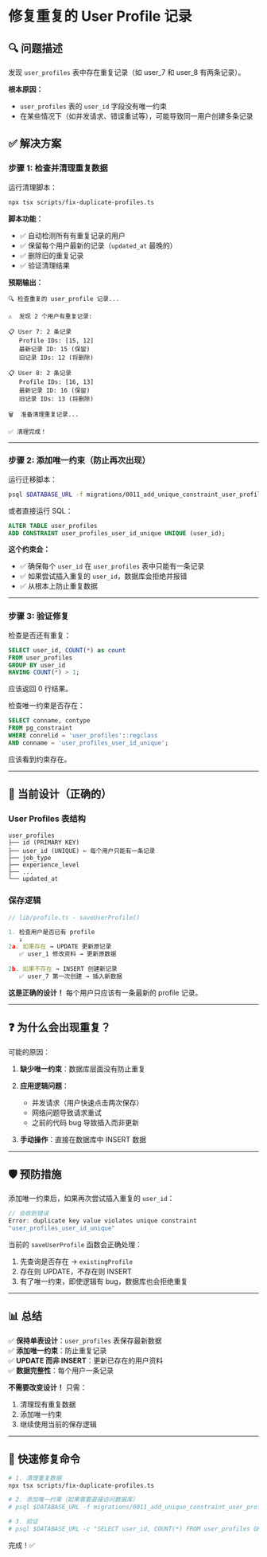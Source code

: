 # 修复重复的 User Profile 记录

## 🔍 问题描述

发现 `user_profiles` 表中存在重复记录（如 user_7 和 user_8 有两条记录）。

**根本原因：**
- `user_profiles` 表的 `user_id` 字段没有唯一约束
- 在某些情况下（如并发请求、错误重试等），可能导致同一用户创建多条记录

## ✅ 解决方案

### 步骤 1: 检查并清理重复数据

运行清理脚本：

```bash
npx tsx scripts/fix-duplicate-profiles.ts
```

**脚本功能：**
- ✅ 自动检测所有有重复记录的用户
- ✅ 保留每个用户最新的记录（`updated_at` 最晚的）
- ✅ 删除旧的重复记录
- ✅ 验证清理结果

**预期输出：**
```
🔍 检查重复的 user_profile 记录...

⚠️  发现 2 个用户有重复记录:

📋 User 7: 2 条记录
   Profile IDs: [15, 12]
   最新记录 ID: 15 (保留)
   旧记录 IDs: 12 (将删除)

📋 User 8: 2 条记录
   Profile IDs: [16, 13]
   最新记录 ID: 16 (保留)
   旧记录 IDs: 13 (将删除)

🗑️  准备清理重复记录...

✅ 清理完成！
```

---

### 步骤 2: 添加唯一约束（防止再次出现）

运行迁移脚本：

```bash
psql $DATABASE_URL -f migrations/0011_add_unique_constraint_user_profiles.sql
```

或者直接运行 SQL：

```sql
ALTER TABLE user_profiles 
ADD CONSTRAINT user_profiles_user_id_unique UNIQUE (user_id);
```

**这个约束会：**
- ✅ 确保每个 `user_id` 在 `user_profiles` 表中只能有一条记录
- ✅ 如果尝试插入重复的 `user_id`，数据库会拒绝并报错
- ✅ 从根本上防止重复数据

---

### 步骤 3: 验证修复

检查是否还有重复：

```sql
SELECT user_id, COUNT(*) as count
FROM user_profiles
GROUP BY user_id
HAVING COUNT(*) > 1;
```

应该返回 0 行结果。

检查唯一约束是否存在：

```sql
SELECT conname, contype 
FROM pg_constraint 
WHERE conrelid = 'user_profiles'::regclass 
AND conname = 'user_profiles_user_id_unique';
```

应该看到约束存在。

---

## 🎯 当前设计（正确的）

### User Profiles 表结构

```
user_profiles
├── id (PRIMARY KEY)
├── user_id (UNIQUE) ← 每个用户只能有一条记录
├── job_type
├── experience_level
├── ...
└── updated_at
```

### 保存逻辑

```typescript
// lib/profile.ts - saveUserProfile()

1. 检查用户是否已有 profile
   ↓
2a. 如果存在 → UPDATE 更新原记录
   ✅ user_1 修改资料 → 更新原数据
   
2b. 如果不存在 → INSERT 创建新记录  
   ✅ user_7 第一次创建 → 插入新数据
```

**这是正确的设计！** 每个用户只应该有一条最新的 profile 记录。

---

## ❓ 为什么会出现重复？

可能的原因：

1. **缺少唯一约束**：数据库层面没有防止重复
2. **应用逻辑问题**：
   - 并发请求（用户快速点击两次保存）
   - 网络问题导致请求重试
   - 之前的代码 bug 导致插入而非更新

3. **手动操作**：直接在数据库中 INSERT 数据

---

## 🛡️ 预防措施

添加唯一约束后，如果再次尝试插入重复的 `user_id`：

```typescript
// 会收到错误
Error: duplicate key value violates unique constraint 
"user_profiles_user_id_unique"
```

当前的 `saveUserProfile` 函数会正确处理：
1. 先查询是否存在 → `existingProfile`
2. 存在则 UPDATE，不存在则 INSERT
3. 有了唯一约束，即使逻辑有 bug，数据库也会拒绝重复

---

## 📊 总结

✅ **保持单表设计**：`user_profiles` 表保存最新数据  
✅ **添加唯一约束**：防止重复记录  
✅ **UPDATE 而非 INSERT**：更新已存在的用户资料  
✅ **数据完整性**：每个用户一条记录  

**不需要改变设计！** 只需：
1. 清理现有重复数据
2. 添加唯一约束
3. 继续使用当前的保存逻辑

---

## 🔧 快速修复命令

```bash
# 1. 清理重复数据
npx tsx scripts/fix-duplicate-profiles.ts

# 2. 添加唯一约束（如果需要直接访问数据库）
# psql $DATABASE_URL -f migrations/0011_add_unique_constraint_user_profiles.sql

# 3. 验证
# psql $DATABASE_URL -c "SELECT user_id, COUNT(*) FROM user_profiles GROUP BY user_id HAVING COUNT(*) > 1;"
```

完成！✅

